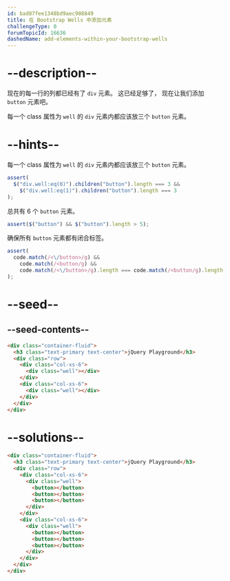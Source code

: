 ```yaml
---
id: bad87fee1348bd9aec908849
title: 在 Bootstrap Wells 中添加元素
challengeType: 0
forumTopicId: 16636
dashedName: add-elements-within-your-bootstrap-wells
---
```


# --description--

现在的每一行的列都已经有了 `div` 元素。 这已经足够了， 现在让我们添加 `button` 元素吧。

每一个 class 属性为 `well` 的 `div` 元素内都应该放三个 `button` 元素。

# --hints--

每一个 class 属性为 `well` 的 `div` 元素内都应该放三个 `button` 元素。

```js
assert(
  $("div.well:eq(0)").children("button").length === 3 &&
    $("div.well:eq(1)").children("button").length === 3
);
```

总共有 6 个 `button` 元素。

```js
assert($("button") && $("button").length > 5);
```

确保所有 `button` 元素都有闭合标签。

```js
assert(
  code.match(/<\/button>/g) &&
    code.match(/<button/g) &&
    code.match(/<\/button>/g).length === code.match(/<button/g).length
);
```

# --seed--

## --seed-contents--

```html
<div class="container-fluid">
  <h3 class="text-primary text-center">jQuery Playground</h3>
  <div class="row">
    <div class="col-xs-6">
      <div class="well"></div>
    </div>
    <div class="col-xs-6">
      <div class="well"></div>
    </div>
  </div>
</div>
```

# --solutions--

```html
<div class="container-fluid">
  <h3 class="text-primary text-center">jQuery Playground</h3>
  <div class="row">
    <div class="col-xs-6">
      <div class="well">
        <button></button>
        <button></button>
        <button></button>
      </div>
    </div>
    <div class="col-xs-6">
      <div class="well">
        <button></button>
        <button></button>
        <button></button>
      </div>
    </div>
  </div>
</div>
```
